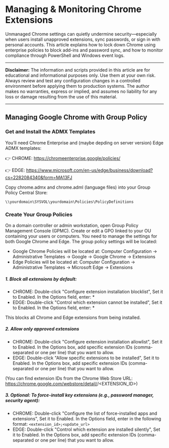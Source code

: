 # Managing & Monitoring Chrome Extensions

Unmanaged Chrome settings can quietly undermine security—especially when users install unapproved extensions, sync passwords, or sign in with personal accounts. This article explains how to lock down Chrome using enterprise policies to block add-ins and password sync, and how to monitor compliance through PowerShell and Windows event logs.

---

**Disclaimer:** The information and scripts provided in this article are for educational and informational purposes only. Use them at your own risk. Always review and test any configuration changes in a controlled environment before applying them to production systems. The author makes no warranties, express or implied, and assumes no liability for any loss or damage resulting from the use of this material.

---

## Managing Google Chrome with Group Policy

### Get and Install the ADMX Templates
You’ll need Chrome Enterprise and (maybe depding on server version) Edge ADMX templates:

👉 CHROME: https://chromeenterprise.google/policies/

👉 EDGE: https://www.microsoft.com/en-us/edge/business/download?cs=2282084340&form=MA13FJ

Copy chrome.admx and chrome.adml (language files) into your Group Policy Central Store:

```
\\yourdomain\SYSVOL\yourdomain\Policies\PolicyDefinitions
```

### Create Your Group Policies
On a domain controller or admin workstation, open Group Policy Management Console (GPMC). Create or edit a GPO linked to your OU containing your users or computers. You need to manage the settings for both Google Chrome and Edge.  The group policy settings will be located: 

- Google Chrome Policies will be located at: Computer Configuration → Administrative Templates → Google → Google Chrome → Extensions
- Edge Policies will be located at: Computer Configuration → Administrative Templates → Microsoft Edge → Extensions

##### 1. Block all extensions by default:
- CHROME: Double-click "Configure extension installation blocklist", Set it to Enabled. In the Options field, enter: *
- EDGE: Double-click "Control which extension cannot be installed", Set it to Enabled. In the Options field, enter: *

This blocks all Chrome and Edge extensions from being installed.

##### 2. Allow only approved extensions
- CHROME: Double-click "Configure extension installation allowlist", Set it to Enabled. In the Options box, add specific extension IDs (comma-separated or one per line) that you want to allow.
- EDGE: Double-click "Allow specific extensions to be installed", Set it to Enabled. In the Options box, add specific extension IDs (comma-separated or one per line) that you want to allow.

(You can find extension IDs from the Chrome Web Store URL:
https://chrome.google.com/webstore/detail/<extension-name>/<EXTENSION_ID>)

##### 3. Optional: To force-install key extensions (e.g., password manager, security agent):
- CHROME: Double-click "Configure the list of force-installed apps and extensions", Set it to Enabled. In the Options field, enter in the following format: ```<extension_id>;<update_url>```
- EDGE: Double-click "Control which extension are installed silently", Set it to Enabled. In the Options box, add specific extension IDs (comma-separated or one per line) that you want to allow.